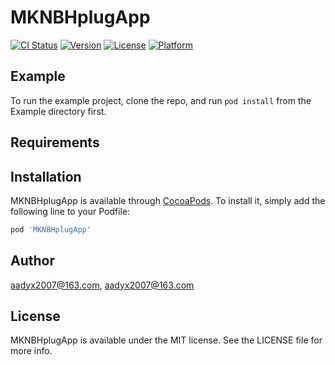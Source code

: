 # MKNBHplugApp

[![CI Status](https://img.shields.io/travis/aadyx2007@163.com/MKNBHplugApp.svg?style=flat)](https://travis-ci.org/aadyx2007@163.com/MKNBHplugApp)
[![Version](https://img.shields.io/cocoapods/v/MKNBHplugApp.svg?style=flat)](https://cocoapods.org/pods/MKNBHplugApp)
[![License](https://img.shields.io/cocoapods/l/MKNBHplugApp.svg?style=flat)](https://cocoapods.org/pods/MKNBHplugApp)
[![Platform](https://img.shields.io/cocoapods/p/MKNBHplugApp.svg?style=flat)](https://cocoapods.org/pods/MKNBHplugApp)

## Example

To run the example project, clone the repo, and run `pod install` from the Example directory first.

## Requirements

## Installation

MKNBHplugApp is available through [CocoaPods](https://cocoapods.org). To install
it, simply add the following line to your Podfile:

```ruby
pod 'MKNBHplugApp'
```

## Author

aadyx2007@163.com, aadyx2007@163.com

## License

MKNBHplugApp is available under the MIT license. See the LICENSE file for more info.
